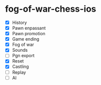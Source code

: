 # fog-of-war-chess-ios

- [x] History
- [x] Pawn enpassant
- [x] Pawn promotion
- [x] Game ending
- [x] Fog of war
- [x] Sounds
- [ ] Pgn export
- [x] Reset
- [x] Castling
- [ ] Replay
- [ ] AI
